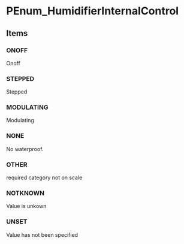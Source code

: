 # PEnum_HumidifierInternalControl

## Items

### ONOFF
Onoff

### STEPPED
Stepped

### MODULATING
Modulating

### NONE
No waterproof.

### OTHER
required category not on scale

### NOTKNOWN
Value is unkown

### UNSET
Value has not been specified
